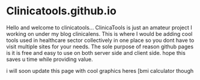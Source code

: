 # Clinicatools.github.io

Hello and welcome to clinicatools...
ClinicaTools is just an amateur project I working on under my blog clinicalens.
This is where I would be adding cool tools used in healthcare sector collectively in one place so you dont have to visit multiple sites for your needs.
The sole purpose of reason github pages is it is free and easy to use on both server side and client side.
hope this saves u time while providing value.

i will soon update this page with cool graphics
heres [bmi calculator though
